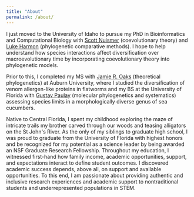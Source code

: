 ```yaml
---
title: "About"
permalink: /about/
---
```


I just moved to the University of Idaho to pursue my PhD in Bioinformatics and Computational Biology with [Scott Nuismer](https://www.leeef.org/) (coevolutionary theory) and [Luke Harmon](http://lukejharmon.github.io/) (phylogenetic comparative methods). I hope to help understand how species interactions affect diversification over macroevolutionary time by incorporating coevolutionary theory into phylogenetic models.

Prior to this, I completed my MS with [Jamie R. Oaks](http://phyletica.org/) (theoretical phylogenetics) at Auburn University, where I studied the diversification of venom allergen-like proteins in flatworms and my BS at the University of Florida with [Gustav Paulay](https://www.floridamuseum.ufl.edu/museum-voices/gustav-paulay/) (molecular phylogenetics and systematics) assessing species limits in a morphologically diverse genus of sea cucumbers.

Native to Central Florida, I spent my childhood exploring the maze of intricate trails my brother carved through our woods and teasing alligators on the St John's River. As the only of my siblings to graduate high school, I was proud to graduate from the University of Florida with highest honors and be recognized for my potential as a science leader by being awarded an NSF Graduate Research Fellowship. Throughout my education, I witnessed first-hand how family income, academic opportunities, support, and expectations interact to define student outcomes. I discovered academic success depends, above all, on support and available opportunities. To this end, I am passionate about providing authentic and inclusive research experiences and academic support to nontraditional students and underrepresented populations in STEM.